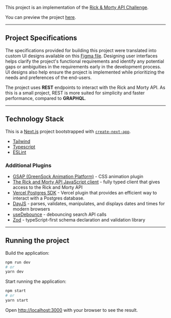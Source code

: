 This project is an implementation of the [Rick & Morty API Challenge](https://docs.google.com/document/d/10vaYEHCt7JBVZ_TAt_wPm01SSdHr8TDLbRo_-Iew0WE/edit?usp=sharing).

You can preview the project [here](https://rick-and-morty-ten-delta.vercel.app/).

---
## Project Specifications

The specifications provided for building this project were translated into custom UI designs available on this 
[Figma file](https://www.figma.com/file/istTLla66eM1Iu2qRYU8Zp/Rick-and-Morty%3A-Assessment?type=design&node-id=0%3A1&mode=design&t=PJhMgJPENIn7iifU-1). 
Designing user interfaces helps clarify the project's functional requirements and identify any potential gaps or 
ambiguities in the requirements early in the development process. UI designs also help ensure the project is implemented
while prioritizing the needs and preferences of the end-users. 

The project uses **REST** endpoints to interact with the Rick and Morty API. As this is a small project, REST is more 
suited for simplicity and faster performance, compared to **GRAPHQL**. 


---
## Technology Stack
This is a [Next.js](https://nextjs.org/) project bootstrapped with [`create-next-app`](https://github.com/vercel/next.js/tree/canary/packages/create-next-app).

- [Tailwind](https://tailwindcss.com/)
- [Typescript](https://www.typescriptlang.org/)
- [ESLint](https://eslint.org/)

### Additional Plugins
- [GSAP (GreenSock Animation Platform)](https://www.npmjs.com/package/gsap) - CSS animation plugin
- [The Rick and Morty API JavaScript client](https://javascript.rickandmortyapi.com/) - fully typed client that gives access to the Rick and Morty API
- [Vercel Postgres SDK](https://vercel.com/docs/storage/vercel-postgres/sdk) - Vercel plugin that provides an efficient way to interact with a Postgres database.
- [DayJS](https://day.js.org/en/) - parses, validates, manipulates, and displays dates and times for modern browsers
- [useDebounce](https://www.npmjs.com/package/use-debounce) - debouncing search API calls
- [Zod](https://www.npmjs.com/package/zod) - typeScript-first schema declaration and validation library 

---
## Running the project
Build the application:

```bash
npm run dev
# or
yarn dev
```

Start running the application:

```bash
npm start
# or
yarn start
```

Open [http://localhost:3000](http://localhost:3000) with your browser to see the result.



